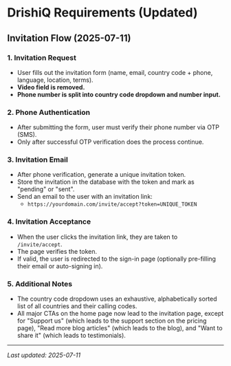 # DrishiQ Requirements (Updated)

## Invitation Flow (2025-07-11)

### 1. Invitation Request
- User fills out the invitation form (name, email, country code + phone, language, location, terms).
- **Video field is removed.**
- **Phone number is split into country code dropdown and number input.**

### 2. Phone Authentication
- After submitting the form, user must verify their phone number via OTP (SMS).
- Only after successful OTP verification does the process continue.

### 3. Invitation Email
- After phone verification, generate a unique invitation token.
- Store the invitation in the database with the token and mark as "pending" or "sent".
- Send an email to the user with an invitation link:
  - `https://yourdomain.com/invite/accept?token=UNIQUE_TOKEN`

### 4. Invitation Acceptance
- When the user clicks the invitation link, they are taken to `/invite/accept`.
- The page verifies the token.
- If valid, the user is redirected to the sign-in page (optionally pre-filling their email or auto-signing in).

### 5. Additional Notes
- The country code dropdown uses an exhaustive, alphabetically sorted list of all countries and their calling codes.
- All major CTAs on the home page now lead to the invitation page, except for "Support us" (which leads to the support section on the pricing page), "Read more blog articles" (which leads to the blog), and "Want to share it" (which leads to testimonials).

---

*Last updated: 2025-07-11* 
